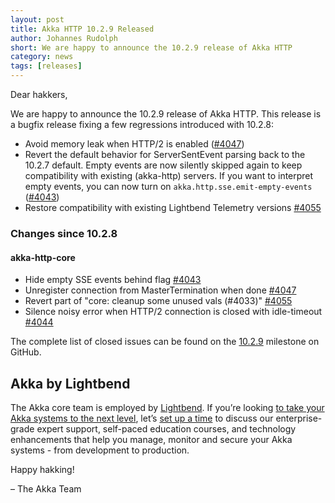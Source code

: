```yaml
---
layout: post
title: Akka HTTP 10.2.9 Released
author: Johannes Rudolph
short: We are happy to announce the 10.2.9 release of Akka HTTP
category: news
tags: [releases]
---
```


Dear hakkers,

We are happy to announce the 10.2.9 release of Akka HTTP. This release is a bugfix release fixing a few regressions introduced with 10.2.8:

* Avoid memory leak when HTTP/2 is enabled ([#4047](https://github.com/akka/akka-http/pull/4047))
* Revert the default behavior for ServerSentEvent parsing back to the 10.2.7 default. Empty events are now silently skipped
  again to keep compatibility with existing (akka-http) servers. If you want to interpret empty events, you can now turn
  on `akka.http.sse.emit-empty-events` ([#4043](https://github.com/akka/akka-http/pull/4043))
* Restore compatibility with existing Lightbend Telemetry versions [#4055](https://github.com/akka/akka-http/pull/4055)

### Changes since 10.2.8

#### akka-http-core

* Hide empty SSE events behind flag [#4043](https://github.com/akka/akka-http/pull/4043)
* Unregister connection from MasterTermination when done [#4047](https://github.com/akka/akka-http/pull/4047)
* Revert part of "core: cleanup some unused vals (#4033)" [#4055](https://github.com/akka/akka-http/pull/4055)
* Silence noisy error when HTTP/2 connection is closed with idle-timeout [#4044](https://github.com/akka/akka-http/pull/4044)

The complete list of closed issues can be found on the [10.2.9](https://github.com/akka/akka-http/milestone/69?closed=1) milestone
on GitHub.

## Akka by Lightbend

The Akka core team is employed by [Lightbend](https://www.lightbend.com/). If you’re looking [to take your Akka systems to the next level](https://www.lightbend.com/akka#subscription), let’s [set up a time](https://www.lightbend.com/contact) to discuss our enterprise-grade expert support, self-paced education courses, and technology enhancements that help you manage, monitor and secure your Akka systems - from development to production.

Happy hakking!

– The Akka Team
